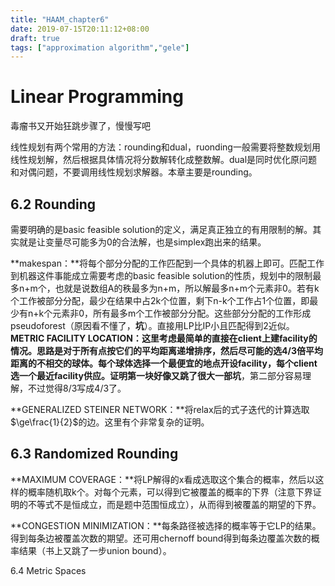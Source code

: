 ```yaml
---
title: "HAAM_chapter6"
date: 2019-07-15T20:11:12+08:00
draft: true
tags: ["approximation algorithm","gele"]
---
```


# Linear Programming

毒瘤书又开始狂跳步骤了，慢慢写吧

线性规划有两个常用的方法：rounding和dual，ruonding一般需要将整数规划用线性规划解，然后根据具体情况将分数解转化成整数解。dual是同时优化原问题和对偶问题，不要调用线性规划求解器。本章主要是rounding。

## 6.2 Rounding

需要明确的是basic feasible solution的定义，满足真正独立的有用限制的解。其实就是让变量尽可能多为0的合法解，也是simplex跑出来的结果。

**makespan：**将每个部分分配的工作匹配到一个具体的机器上即可。匹配工作到机器这件事能成立需要考虑的basic feasible solution的性质，规划中的限制最多n+m个，也就是说数组A的秩最多为n+m，所以解最多n+m个元素非0。若有k个工作被部分分配，最少在结果中占2k个位置，剩下n-k个工作占1个位置，即最少有n+k个元素非0，所有最多m个工作被部分分配。这些部分分配的工作形成pseudoforest（原因看不懂了，**坑**）。直接用LP比IP小且匹配得到2近似。
**METRIC FACILITY LOCATION：**这里考虑最简单的直接在client上建facility的情况。思路是对于所有点按它们的平均距离递增排序，然后尽可能的选4/3倍平均距离的不相交的球体。每个球体选择一个最便宜的地点开设facility，每个client选一个最近facility供应。证明第一块好像又跳了很大一部**坑**，第二部分容易理解，不过觉得8/3写成4/3了。

**GENERALIZED STEINER NETWORK：**将relax后的式子迭代的计算选取$\ge\frac{1}{2}$的边。这里有个非常复杂的证明。

## 6.3 Randomized Rounding

**MAXIMUM COVERAGE：**将LP解得的x看成选取这个集合的概率，然后以这样的概率随机取k个。对每个元素，可以得到它被覆盖的概率的下界（注意下界证明的不等式不是恒成立，而是题中范围恒成立），从而得到被覆盖的期望的下界。

**CONGESTION MINIMIZATION：**每条路径被选择的概率等于它LP的结果。得到每条边被覆盖次数的期望。还可用chernoff bound得到每条边覆盖次数的概率结果（书上又跳了一步union bound）。

6.4 Metric Spaces

